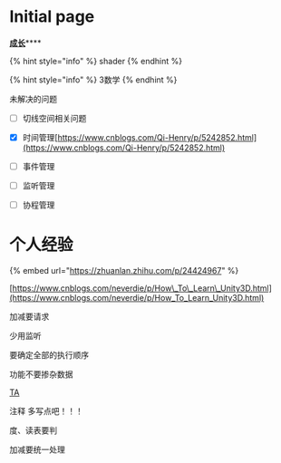 # Initial page

[**成长**](https://zhuanlan.zhihu.com/p/24424967)\*\*\*\*

{% hint style="info" %}
shader
{% endhint %}

{% hint style="info" %}
3数学
{% endhint %}

未解决的问题

* [ ] 切线空间相关问题
* [x] 时间管理[https://www.cnblogs.com/Qi-Henry/p/5242852.html](https://www.cnblogs.com/Qi-Henry/p/5242852.html)
* [ ] 事件管理
* [ ] 监听管理
* [ ] 协程管理



# 个人经验

{% embed url="https://zhuanlan.zhihu.com/p/24424967" %}

[https://www.cnblogs.com/neverdie/p/How\_To\_Learn\_Unity3D.html](https://www.cnblogs.com/neverdie/p/How_To_Learn_Unity3D.html)

加减要请求

少用监听

要确定全部的执行顺序

功能不要掺杂数据

[TA](https://zhuanlan.zhihu.com/p/84550677)



注释 多写点吧！！！

度、读表要判

加减要统一处理





